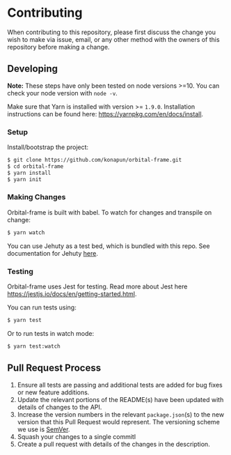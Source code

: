 # Contributing
When contributing to this repository, please first discuss the change you wish to make via issue, email, or any other method with the owners of this repository before making a change.

## Developing
**Note:** These steps have only been tested on node versions >=10. You can check your node version with `node -v`.

Make sure that Yarn is installed with version >= `1.9.0`.
Installation instructions can be found here: https://yarnpkg.com/en/docs/install.

### Setup

Install/bootstrap the project:
```sh
$ git clone https://github.com/konapun/orbital-frame.git
$ cd orbital-frame
$ yarn install
$ yarn init
```

### Making Changes
Orbital-frame is built with babel. To watch for changes and transpile on change:
```sh
$ yarn watch
```

You can use Jehuty as a test bed, which is bundled with this repo. See documentation for Jehuty [here](./packages/orbital-frame-jehuty/README.md).

### Testing
Orbital-frame uses Jest for testing. Read more about Jest here https://jestjs.io/docs/en/getting-started.html.

You can run tests using:
```sh
$ yarn test
```

Or to run tests in watch mode:
```sh
$ yarn test:watch
```

## Pull Request Process
1. Ensure all tests are passing and additional tests are added for bug fixes or new feature additions.
2. Update the relevant portions of the README(s) have been updated with details of changes to the API.
3. Increase the version numbers in the relevant `package.json`(s) to the new version that this Pull Request would represent. The versioning scheme we use is [SemVer](http://semver.org/).
4. Squash your changes to a single commitl
5. Create a pull request with details of the changes in the description.
